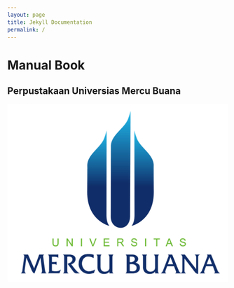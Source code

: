 ```yaml
---
layout: page
title: Jekyll Documentation
permalink: /
---
```


# Manual Book 
## Perpustakaan Universias Mercu Buana

![assets/img/macbook-preview.png](assets/img/umblogo.png)
